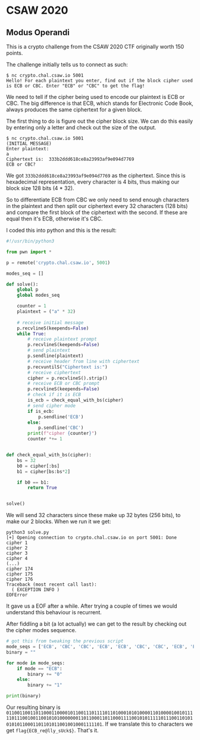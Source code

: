 # CSAW 2020

## Modus Operandi

This is a crypto challenge from the CSAW 2020 CTF originally worth 150 points.

The challenge initially tells us to connect as such:

```
$ nc crypto.chal.csaw.io 5001
Hello! For each plaintext you enter, find out if the block cipher used is ECB or CBC. Enter "ECB" or "CBC" to get the flag!
```

We need to tell if the cipher being used to encode our plaintext is ECB or CBC. The big difference is that ECB, which stands for Electronic Code Book, always produces the same ciphertext for a given block.

The first thing to do is figure out the cipher block size. We can do this easily by entering only a letter and check out the size of the output.

```
$ nc crypto.chal.csaw.io 5001
(INITIAL MESSAGE)
Enter plaintext:
a
Ciphertext is:  333b2ddd618ce8a23993af9e094d7769
ECB or CBC?
```

We got `333b2ddd618ce8a23993af9e094d7769` as the ciphertext. Since this is hexadecimal representation, every character is 4 bits, thus making our block size 128 bits (4 * 32).

So to differentiate ECB from CBC we only need to send enough characters in the plaintext and then split our ciphertext every 32 characters (128 bits) and compare the first block of the ciphertext with the second. If these are equal then it's ECB, otherwise it's CBC.

I coded this into python and this is the result:

```python
#!/usr/bin/python3

from pwn import *

p = remote('crypto.chal.csaw.io', 5001)

modes_seq = []

def solve():
    global p
    global modes_seq

    counter = 1
    plaintext = ("a" * 32)
    
    # receive initial message
    p.recvlineS(keepends=False)
    while True:
        # receive plaintext prompt
        p.recvlineS(keepends=False)
        # send plaintext
        p.sendline(plaintext)
        # receive header from line with ciphertext
        p.recvuntilS("Ciphertext is:")
        # receive ciphertext
        cipher = p.recvlineS().strip()
        # receive ECB or CBC prompt
        p.recvlineS(keepends=False)
        # check if it is ECB
        is_ecb = check_equal_with_bs(cipher)
        # send cipher mode
        if is_ecb:
            p.sendline('ECB')
        else:
            p.sendline('CBC')
        print(f"cipher {counter}")
        counter *+= 1


def check_equal_with_bs(cipher):
    bs = 32
    b0 = cipher[:bs]
    b1 = cipher[bs:bs*2]

    if b0 == b1:
        return True


solve()
```

We will send 32 characters since these make up 32 bytes (256 bits), to make our 2 blocks. When we run it we get:

```
python3 solve.py
[+] Opening connection to crypto.chal.csaw.io on port 5001: Done
cipher 1
cipher 2
cipher 3
cipher 4
(...)
cipher 174
cipher 175
cipher 176
Traceback (most recent call last):
  ( EXCEPTION INFO )
EOFError
```

It gave us a EOF after a while. After trying a couple of times we would understand this behaviour is recurrent.

After fiddling a bit (a lot actually) we can get to the result by checking out the cipher modes sequence.

```python
# got this from tweaking the previous script
mode_seqs = ['ECB', 'CBC', 'CBC', 'ECB', 'ECB', 'CBC', 'CBC', 'ECB', 'ECB', 'CBC', 'CBC', 'ECB', 'CBC', 'CBC', 'ECB', 'ECB', 'ECB', 'CBC', 'CBC', 'ECB', 'ECB', 'ECB', 'ECB', 'CBC', 'ECB', 'CBC', 'CBC', 'ECB', 'ECB', 'CBC', 'CBC', 'CBC', 'ECB', 'CBC', 'CBC', 'CBC', 'CBC', 'ECB', 'CBC', 'CBC', 'ECB', 'CBC', 'ECB', 'ECB', 'ECB', 'CBC', 'ECB', 'CBC', 'ECB', 'CBC', 'ECB', 'ECB', 'ECB', 'ECB', 'CBC', 'CBC', 'ECB', 'CBC', 'ECB', 'ECB', 'ECB', 'ECB', 'CBC', 'ECB', 'ECB', 'CBC', 'ECB', 'CBC', 'CBC', 'CBC', 'CBC', 'CBC', 'ECB', 'CBC', 'CBC', 'CBC', 'ECB', 'ECB', 'CBC', 'ECB', 'ECB', 'CBC', 'CBC', 'ECB', 'ECB', 'CBC', 'ECB', 'CBC', 'ECB', 'CBC', 'ECB', 'ECB', 'ECB', 'ECB', 'ECB', 'ECB', 'ECB', 'CBC', 'CBC', 'ECB', 'CBC', 'CBC', 'ECB', 'ECB', 'ECB', 'CBC', 'CBC', 'ECB', 'CBC', 'CBC', 'ECB', 'ECB', 'ECB', 'CBC', 'CBC', 'CBC', 'CBC', 'ECB', 'ECB', 'CBC', 'ECB', 'CBC', 'ECB', 'CBC', 'CBC', 'CBC', 'CBC', 'CBC', 'ECB', 'CBC', 'CBC', 'CBC', 'ECB', 'ECB', 'CBC', 'CBC', 'ECB', 'CBC', 'ECB', 'CBC', 'ECB', 'CBC', 'ECB', 'CBC', 'ECB', 'CBC', 'CBC', 'ECB', 'ECB', 'ECB', 'CBC', 'CBC', 'ECB', 'CBC', 'CBC', 'ECB', 'CBC', 'ECB', 'CBC', 'CBC', 'ECB', 'ECB', 'CBC', 'ECB', 'ECB', 'CBC', 'ECB', 'ECB', 'ECB', 'CBC', 'CBC', 'CBC', 'CBC', 'CBC', 'ECB', 'CBC']
binary = ""

for mode in mode_seqs:
    if mode == "ECB":
        binary += "0"
    else:
        binary += "1"

print(binary)
```

Our resulting binary is `01100110011011000110000101100111011110110100010101000011010000100101111101110010011001010100000001101100011011000111100101011111011100110101010101100011011010110010010001111101`. If we translate this to characters we get `flag{ECB_re@lly_sUck$}`. That's it.
